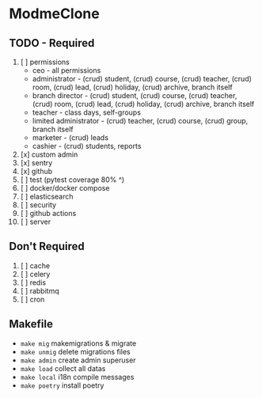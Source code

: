 # ModmeClone

## TODO - Required

1. [ ] permissions
   - ceo - all permissions
   - administrator - (crud) student, (crud) course, (crud) teacher, (crud) room, (crud) lead, (crud) holiday, (crud) archive, branch itself
   - branch director - (crud) student, (crud) course, (crud) teacher, (crud) room, (crud) lead, (crud) holiday, (crud) archive, branch itself
   - teacher - class days, self-groups
   - limited administrator - (crud) teacher, (crud) course, (crud) group, branch itself
   - marketer - (crud) leads
   - cashier - (crud) students, reports
2. [x] custom admin
3. [x] sentry
4. [x] github
5. [ ] test (pytest coverage 80% ^)
6. [ ] docker/docker compose
7. [ ] elasticsearch
8. [ ] security
9. [ ] github actions
10. [ ] server

## Don't Required

1. [ ] cache
2. [ ] celery
3. [ ] redis
4. [ ] rabbitmq
5. [ ] cron

## Makefile

- ```make mig``` makemigrations & migrate
- ```make unmig``` delete migrations files
- ```make admin``` create admin superuser
- ```make load``` collect all datas
- ```make local``` i18n compile messages
- ```make poetry``` install poetry